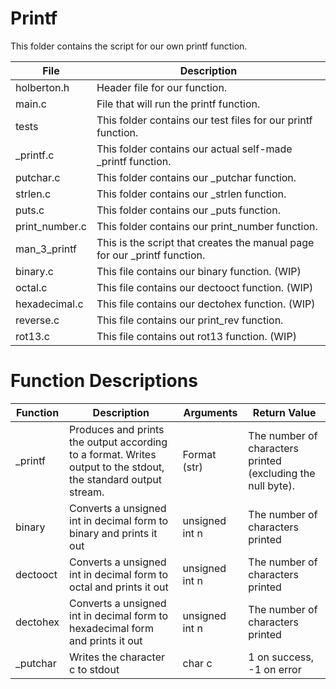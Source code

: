 # Printf

This folder contains the script for our own printf function.

| File | Description |
| ---- | ----------- |
| holberton.h | Header file for our function. |
| main.c | File that will run the printf function. |
| tests | This folder contains our test files for our printf function. |
| _printf.c | This folder contains our actual self-made _printf function. |
| putchar.c | This folder contains our _putchar function. |
| strlen.c | This folder contains our _strlen function. |
| puts.c | This folder contains our _puts function. |
| print_number.c | This folder contains our print_number function. |
| man_3_printf | This is the script that creates the manual page for our _printf function. |
| binary.c | This file contains our binary function. (WIP) |
| octal.c | This file contains our dectooct function. (WIP) |
| hexadecimal.c | This file contains our dectohex function. (WIP) |
| reverse.c | This file contains our print_rev function. |
| rot13.c | This file contains out rot13 function. (WIP) |

# Function Descriptions
| Function | Description | Arguments | Return Value |
| ---- | ---- | ---- | ---- |
| _printf | Produces and prints the output according to a format. Writes output to the stdout, the standard output stream. | Format (str) | The number of characters printed (excluding the null byte). |
| binary | Converts a unsigned int in decimal form to binary and prints it out | unsigned int n | The number of characters printed |
| dectooct | Converts a unsigned int in decimal form to octal and prints it out | unsigned int n | The number of characters printed |
| dectohex | Converts a unsigned int in decimal form to hexadecimal form and prints it out | unsigned int n | The number of characters printed |
| _putchar | Writes the character c to stdout | char c | 1 on success, -1 on error |